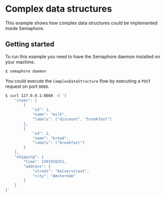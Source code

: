 # Complex data structures

This example shows how complex data structures could be implemented inside Semaphore.

## Getting started

To run this example you need to have the Semaphore daemon installed on your machine.

```bash
$ semaphore daemon
```

You could execute the `ComplexDataStructure` flow by executing a `POST` request on port `8080`.

```bash
$ curl 127.0.0.1:8080 -d '{
    "items": [
        {
            "id": 1,
            "name": "milk",
            "labels": ["discount", "breakfast"]
        },
        {
            "id": 2,
            "name": "bread",
            "labels": ["breakfast"]
        }
    ],
    "shipping": {
        "time": 1592550251,
        "address": {
            "street": "Kalverstraat",
            "city": "Amsterdam"
        }
    }
}'
```